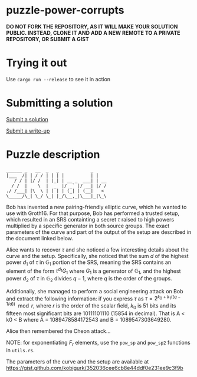 # puzzle-power-corrupts

**DO NOT FORK THE REPOSITORY, AS IT WILL MAKE YOUR SOLUTION PUBLIC. INSTEAD, CLONE IT AND ADD A NEW REMOTE TO A PRIVATE REPOSITORY, OR SUBMIT A GIST**

Trying it out
=============

Use `cargo run --release` to see it in action

Submitting a solution
=====================

[Submit a solution](https://xng1lsio92y.typeform.com/to/GUidelme)

[Submit a write-up](https://xng1lsio92y.typeform.com/to/rRV3UG72)

Puzzle description
==================


    ______ _   __  _   _            _
    |___  /| | / / | | | |          | |
       / / | |/ /  | |_| | __ _  ___| | __
      / /  |    \  |  _  |/ _` |/ __| |/ /
    ./ /___| |\  \ | | | | (_| | (__|   <
    \_____/\_| \_/ \_| |_/\__,_|\___|_|\_\


Bob has invented a new pairing-friendly elliptic curve, which he wanted to use with Groth16.
For that purpose, Bob has performed a trusted setup, which resulted in an SRS containting
a secret $\tau$ raised to high powers multiplied by a specific generator in both source groups.
The exact parameters of the curve and part of the output of the setup are described in the
document linked below.

Alice wants to recover $\tau$ and she noticed a few interesting details about the curve and
the setup. Specifically, she noticed that the sum $d$ of the highest power $d_1$ of $\tau$ in
$\mathbb{G}_1$ portion of the SRS, meaning the SRS contains an element of the form
$\tau^{d_1} G_1$ where $G_1$ is a generator of $\mathbb{G}_1$, and the highest power $d_2$
of $\tau$ in $\mathbb{G}_2$  divides $q-1$, where $q$ is the order of the groups.

Additionally, she managed to perform a social engineering attack on Bob and extract the
following information: if you express $\tau$ as $\tau = 2^{k_0 + k_1((q-1/d))} \mod r$,
where $r$ is the order of the scalar field, $k_0$ is 51 bits and its fifteen most
significant bits are 10111101110 (15854 in decimal). That is A < k0 < B where
A = 1089478584172543 and B = 1089547303649280.

Alice then remembered the Cheon attack...

NOTE: for exponentiating $F_r$ elements, use the `pow_sp` and `pow_sp2` functions in
`utils.rs`.

The parameters of the curve and the setup are available at
https://gist.github.com/kobigurk/352036cee6cb8e44ddf0e231ee9c3f9b
